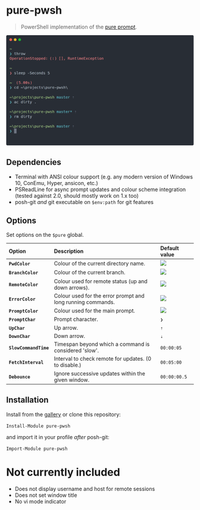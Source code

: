 # pure-pwsh

> PowerShell implementation of the [pure prompt](https://github.com/sindresorhus/pure).

<img src="screenshot.png" width="840">

## Dependencies

- Terminal with ANSI colour support
  (e.g. any modern version of Windows 10, ConEmu, Hyper, ansicon, etc.)
- PSReadLine for async prompt updates and colour scheme integration
  (tested against 2.0, should mostly work on 1.x too)
- posh-git _and_ git executable on `$env:path` for git features

## Options

Set options on the `$pure` global.

| Option                | Description                                                 | Default value                                              |
| :-------------------- | :---------------------------------------------------------- | :--------------------------------------------------------- |
| **`PwdColor`**        | Colour of the current directory name.                       | <img src="https://placehold.it/16/00aa00/000000?text=+" /> |
| **`BranchColor`**     | Colour of the current branch.                               | <img src="https://placehold.it/16/00aaaa/000000?text=+" /> |
| **`RemoteColor`**     | Colour used for remote status (up and down arrows).         | <img src="https://placehold.it/16/555555/000000?text=+" /> |
| **`ErrorColor`**      | Colour used for the error prompt and long running commands. | <img src="https://placehold.it/16/ff5555/000000?text=+" /> |
| **`PromptColor`**     | Colour used for the main prompt.                            | <img src="https://placehold.it/16/55ffff/000000?text=+" /> |
| **`PromptChar`**      | Prompt character.                                           | `❯`                                                        |
| **`UpChar`**          | Up arrow.                                                   | `⇡`                                                        |
| **`DownChar`**        | Down arrow.                                                 | `⇣`                                                        |
| **`SlowCommandTime`** | Timespan beyond which a command is considered 'slow'.       | `00:00:05`                                                 |
| **`FetchInterval`**   | Interval to check remote for updates. (0 to disable.)       | `00:05:00`                                                 |
| **`Debounce`**        | Ignore successive updates within the given window.          | `00:00:00.5`                                               |

## Installation

Install from the [gallery](https://www.powershellgallery.com/packages/pure-pwsh) or clone this repository:

```shell
Install-Module pure-pwsh
```

and import it in your profile _after_ posh-git:

```shell
Import-Module pure-pwsh
```

# Not currently included

- Does not display username and host for remote sessions
- Does not set window title
- No vi mode indicator
